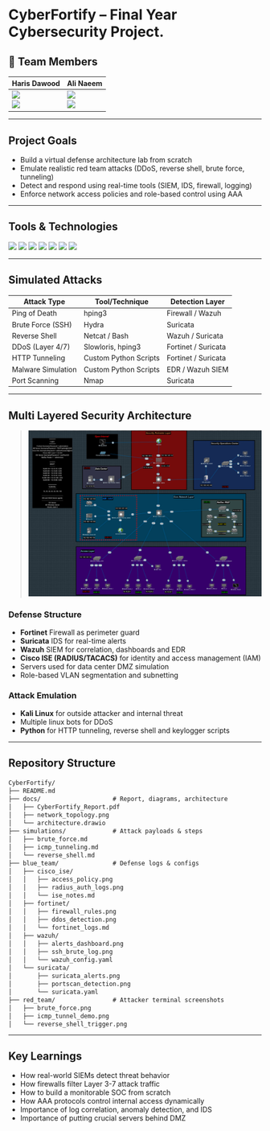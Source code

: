 # CyberFortify – Final Year Cybersecurity Project.

## 👤 Team Members

| Haris Dawood | Ali Naeem |
|--------------|-----------|
| <a href="mailto:harisdawoodofficial@gmail.com"><img src="https://img.shields.io/badge/Gmail-D14836?style=for-the-badge&logo=gmail&logoColor=white"/></a> <br> <a href="https://www.linkedin.com/in/haris-dawood-b69195282"><img src="https://img.shields.io/badge/LinkedIn-0077B5?style=for-the-badge&logo=linkedin&logoColor=white"/></a> | <a href="mailto:ali00xac@gmail.com"><img src="https://img.shields.io/badge/Gmail-D14836?style=for-the-badge&logo=gmail&logoColor=white"/></a> <br> <a href="https://www.linkedin.com/in/ali-naeem-908545372/"><img src="https://img.shields.io/badge/LinkedIn-0077B5?style=for-the-badge&logo=linkedin&logoColor=white"/></a> |

---

## Project Goals
- Build a virtual defense architecture lab from scratch
- Emulate realistic red team attacks (DDoS, reverse shell, brute force, tunneling)
- Detect and respond using real-time tools (SIEM, IDS, firewall, logging)
- Enforce network access policies and role-based control using AAA

---

## Tools & Technologies

<p align="left">
  <img src="https://img.shields.io/badge/Fortinet-FC1F1F?style=for-the-badge&logo=fortinet&logoColor=white"/>
  <img src="https://img.shields.io/badge/Wazuh-0077C8?style=for-the-badge&logo=wazuh&logoColor=white"/>
  <img src="https://img.shields.io/badge/Suricata-F5821F?style=for-the-badge&logoColor=white"/>
  <img src="https://img.shields.io/badge/EVE--NG-000000?style=for-the-badge&logo=gnubash&logoColor=white"/>
  <img src="https://img.shields.io/badge/Kali_Linux-557C94?style=for-the-badge&logo=kalilinux&logoColor=white"/>
  <img src="https://img.shields.io/badge/Windows_Server-00ADEF?style=for-the-badge&logo=windows&logoColor=white"/>
  <img src="https://img.shields.io/badge/Cisco_ISE-1D9BD1?style=for-the-badge&logo=cisco&logoColor=white"/>
</p>

---

## Simulated Attacks

| Attack Type          | Tool/Technique         | Detection Layer        |
|----------------------|------------------------|------------------------|
| Ping of Death        | hping3                 | Firewall / Wazuh       |
| Brute Force (SSH)    | Hydra                  | Suricata               |
| Reverse Shell        | Netcat / Bash          | Wazuh / Suricata       |
| DDoS (Layer 4/7)     | Slowloris, hping3      | Fortinet / Suricata    |
| HTTP Tunneling       | Custom Python Scripts  | Fortinet / Suricata    |
| Malware Simulation   | Custom Python Scripts  | EDR / Wazuh SIEM       |
| Port Scanning        | Nmap                   | Suricata               |

---

## Multi Layered Security Architecture

> ![Topology Preview](docs/5-network_topology.jpg)

### Defense Structure
- **Fortinet** Firewall as perimeter guard
- **Suricata** IDS for real-time alerts
- **Wazuh** SIEM for correlation, dashboards and EDR
- **Cisco ISE (RADIUS/TACACS)** for identity and access management (IAM)
- Servers used for data center DMZ simulation
- Role-based VLAN segmentation and subnetting

### Attack Emulation
- **Kali Linux** for outside attacker and internal threat
- Multiple linux bots for DDoS
- **Python** for HTTP tunneling, reverse shell and keylogger scripts

---

## Repository Structure

```
CyberFortify/
├── README.md
├── docs/                    # Report, diagrams, architecture
│   ├── CyberFortify_Report.pdf
│   ├── network_topology.png
│   └── architecture.drawio
├── simulations/             # Attack payloads & steps
│   ├── brute_force.md
│   ├── icmp_tunneling.md
│   └── reverse_shell.md
├── blue_team/               # Defense logs & configs
│   ├── cisco_ise/
│   │   ├── access_policy.png
│   │   ├── radius_auth_logs.png
│   │   └── ise_notes.md
│   ├── fortinet/
│   │   ├── firewall_rules.png
│   │   ├── ddos_detection.png
│   │   └── fortinet_logs.md
│   ├── wazuh/
│   │   ├── alerts_dashboard.png
│   │   ├── ssh_brute_log.png
│   │   └── wazuh_config.yaml
│   └── suricata/
│       ├── suricata_alerts.png
│       ├── portscan_detection.png
│       └── suricata.yaml
├── red_team/                # Attacker terminal screenshots
│   ├── brute_force.png
│   ├── icmp_tunnel_demo.png
│   └── reverse_shell_trigger.png
```

---

## Key Learnings
- How real-world SIEMs detect threat behavior
- How firewalls filter Layer 3-7 attack traffic
- How to build a monitorable SOC from scratch
- How AAA protocols control internal access dynamically
- Importance of log correlation, anomaly detection, and IDS
- Importance of putting crucial servers behind DMZ
